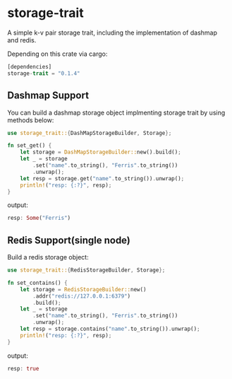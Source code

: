 # storage-trait
A simple k-v pair storage trait, including the implementation of dashmap and redis.

Depending on this crate via cargo:
```rust
[dependencies]
storage-trait = "0.1.4"
```

## Dashmap Support
You can build a dashmap storage object implmenting storage trait by using methods below:
```rust
use storage_trait::{DashMapStorageBuilder, Storage};

fn set_get() {
    let storage = DashMapStorageBuilder::new().build();
    let _ = storage
        .set("name".to_string(), "Ferris".to_string())
        .unwrap();
    let resp = storage.get("name".to_string()).unwrap();
    println!("resp: {:?}", resp);
}

```
output:
```rust
resp: Some("Ferris")
```
## Redis Support(single node)
Build a redis storage object:
```rust
use storage_trait::{RedisStorageBuilder, Storage};

fn set_contains() {
    let storage = RedisStorageBuilder::new()
        .addr("redis://127.0.0.1:6379")
        .build();
    let _ = storage
        .set("name".to_string(), "Ferris".to_string())
        .unwrap();
    let resp = storage.contains("name".to_string()).unwrap();
    println!("resp: {:?}", resp);
}
```
output:
```rust
resp: true
```